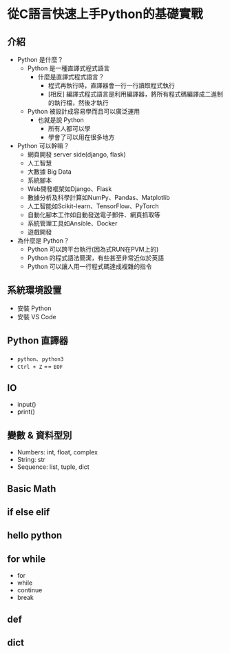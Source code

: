 # 從C語言快速上手Python的基礎實戰

## 介紹

- Python 是什麼？
  - Python 是一種直譯式程式語言
    - 什麼是直譯式程式語言？
      - 程式再執行時，直譯器會一行一行讀取程式執行
      - \[相反\] 編譯式程式語言是利用編譯器，將所有程式碼編譯成二進制的執行檔，然後才執行
  - Python 被設計成容易學而且可以廣泛運用
    - 也就是說 Python
      - 所有人都可以學
      - 學會了可以用在很多地方
- Python 可以幹嘛？
  - 網頁開發 server side(django, flask)
  - 人工智慧
  - 大數據 Big Data
  - 系統腳本
  - Web開發框架如Django、Flask
  - 數據分析及科學計算如NumPy、Pandas、Matplotlib
  - 人工智能如Scikit-learn、TensorFlow、PyTorch
  - 自動化腳本工作如自動發送電子郵件、網頁抓取等
  - 系統管理工具如Ansible、Docker
  - 遊戲開發
- 為什麼是 Python？
  - Python 可以跨平台執行(因為式RUN在PVM上的)
  - Python 的程式語法簡潔，有些甚至非常近似於英語
  - Python 可以讓人用一行程式碼達成複雜的指令
  <!-- - 簡潔易讀的語法：Python的語法相對簡單直觀,不像許多較低階的語言那樣冗長。這使得Python非常適合初學者入門,也利於程式的閱讀和維護。
  - 跨平台和可攜性：Python是跨平台的,可在Windows、Linux和Mac OS等作業系統上執行,不需太多修改。Python程式也很容易發佈和部署。
  - 龐大的程式庫生態：Python擁有極為豐富的第三方程式庫,涵蓋了Web開發、數據分析、機器學習、自動化等眾多領域。這使得Python在各種應用場景下都表現出色。
  - 易於學習和使用：Python語法簡潔明了,結構清晰,容易上手。加上豐富的文件和活躍的社群,讓Python門檻較低,受初學者和專業人士歡迎。
  - 多種應用場景：Python被廣泛應用於Web開發、數據分析、自動化、系統管理、機器學習、科學計算等多個領域。大型科技公司和新創公司都廣泛使用Python。 -->

## 系統環境設置

- 安裝 Python
- 安裝 VS Code

## Python 直譯器

- `python`、`python3`
- `Ctrl + Z` == `EOF`

## IO

- input()
- print()

## 變數 & 資料型別

- Numbers: int, float, complex
- String: str
- Sequence: list, tuple, dict

## Basic Math

## if else elif

## hello python

## for while

- for
- while
- continue
- break

## def

## dict
